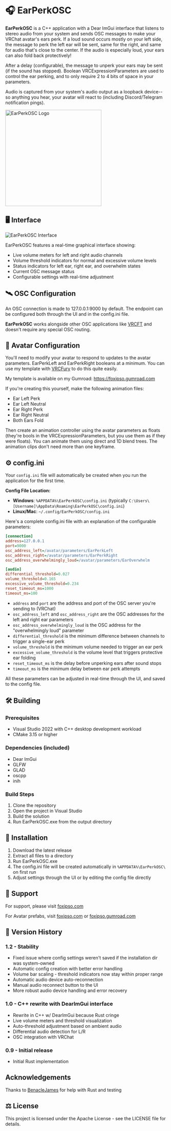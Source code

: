 ﻿# 🎧 EarPerkOSC

**EarPerkOSC** is a C++ application with a Dear ImGui interface that listens to stereo audio from your system and sends OSC messages to 
make your VRChat avatar's ears perk. If a loud sound occurs mostly on your left side, the message to perk the left ear
will be sent, same for the right, and same for audio that's close to the center. If the audio is especially loud, your ears
can also fold back protectively!

After a delay (configurable), the message to unperk your ears may be sent (if the sound has stopped). Boolean VRCExpressionParameters are used to 
control the ear perking, and to only require 2 to 4 bits of space in your parameters.

Audio is captured from your system's audio output as a loopback device--so anything you hear, your avatar will react to (including Discord/Telegram
notification pings).

<img src="EarPerkOSC_Logo.png" alt="EarPerkOSC Logo" width="300">


## 🖥️ Interface

![EarPerkOSC Interface](./images/screenshot1.jpg)

EarPerkOSC features a real-time graphical interface showing:
- Live volume meters for left and right audio channels
- Volume threshold indicators for normal and excessive volume levels
- Status indicators for left ear, right ear, and overwhelm states
- Current OSC message status
- Configurable settings with real-time adjustment

## 🛰️ OSC Configuration 

An OSC connection is made to 127.0.0.1:9000 by default. The endpoint can be configured both through the UI and in the config.ini file.

**EarPerkOSC** works alongside other OSC applications like [VRCFT](https://github.com/benaclejames/VRCFaceTracking) and doesn't require any special OSC routing.

## 🦊 Avatar Configuration

You'll need to modify your avatar to respond to updates to the avatar parameters. EarPerkLeft and EarPerkRight booleans
at a minimum. You can use my template with [VRCFury](https://vrcfury.com/) to do this quite easily.

My template is available on my Gumroad: https://foxipso.gumroad.com

If you're creating this yourself, make the following animation files:

* Ear Left Perk
* Ear Left Neutral
* Ear Right Perk
* Ear Right Neutral
* Both Ears Fold

Then create an animation controller using the avatar parameters as floats (they're bools in the VRCExpressionParameters, but you use them as if they were floats).
You can animate them using direct and 1D blend trees. The animation clips don't need more than one keyframe.

## ⚙️ config.ini

Your `config.ini` file will automatically be created when you run the application for the first time.

**Config File Location:**
- **Windows**: `%APPDATA%\EarPerkOSC\config.ini` (typically `C:\Users\[Username]\AppData\Roaming\EarPerkOSC\config.ini`)
- **Linux/Mac**: `~/.config/EarPerkOSC/config.ini`

Here's a complete config.ini file with an explanation of the configurable parameters:

```ini
[connection]
address=127.0.0.1
port=9000
osc_address_left=/avatar/parameters/EarPerkLeft
osc_address_right=/avatar/parameters/EarPerkRight
osc_address_overwhelmingly_loud=/avatar/parameters/EarOverwhelm

[audio]
differential_threshold=0.027
volume_threshold=0.165
excessive_volume_threshold=0.234
reset_timeout_ms=1000
timeout_ms=100
```

* `address` and `port` are the address and port of the OSC server you're sending to (VRChat)
* `osc_address_left` and `osc_address_right` are the OSC addresses for the left and right ear parameters
* `osc_address_overwhelmingly_loud` is the OSC address for the "overwhelmingly loud" parameter
* `differential_threshold` is the minimum difference between channels to trigger a single-ear perk
* `volume_threshold` is the minimum volume needed to trigger an ear perk
* `excessive_volume_threshold` is the volume level that triggers protective ear folding
* `reset_timeout_ms` is the delay before unperking ears after sound stops
* `timeout_ms` is the minimum delay between ear perk attempts

All these parameters can be adjusted in real-time through the UI, and saved to the config file.

## 🛠️ Building

### Prerequisites
- Visual Studio 2022 with C++ desktop development workload
- CMake 3.15 or higher

### Dependencies (included)
- Dear ImGui
- GLFW
- GLAD
- oscpp
- inih

### Build Steps
1. Clone the repository
2. Open the project in Visual Studio
3. Build the solution
4. Run EarPerkOSC.exe from the output directory

## 💾 Installation

1. Download the latest release
2. Extract all files to a directory
3. Run EarPerkOSC.exe
4. The config.ini file will be created automatically in `%APPDATA%\EarPerkOSC\` on first run
5. Adjust settings through the UI or by editing the config file directly

## 🤝 Support

For support, please visit [foxipso.com](http://foxipso.com)

For Avatar prefabs, visit [foxipso.com](http://foxipso.com) or [foxipso.gumroad.com](https://foxipso.gumroad.com)

## 📅 Version History 

### 1.2 - Stability 
- Fixed issue where config settings weren't saved if the installation dir was system-owned
- Automatic config creation with better error handling
- Volume bar scaling - threshold indicators now stay within proper range
- Automatic audio device auto-reconnection
- Manual audio reconnect button to the UI
- More robust audio device handling and error recovery

### 1.0 - C++ rewrite with DearImGui interface
- Rewrite in C++ w/ DearImGui because Rust cringe
- Live volume meters and threshold visualization
- Auto-threshold adjustment based on ambient audio
- Differential audio detection for L/R
- OSC integration with VRChat

### 0.9 - Initial release
- Initial Rust implementation

## Acknowledgements

Thanks to [BenacleJames](https://github.com/benaclejames/) for help with Rust and testing

## ⚖️ License

This project is licensed under the Apache License - see the LICENSE file for details.